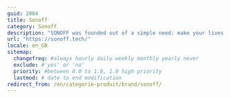 ```yaml
---
guid: 2004
title: Sonoff
category: Sonoff
description: "SONOFF was founded out of a simple need: make your lives easier, smart and better.We have the ambition to design and create the most innovative smart products in a simple and affordable way including Wi-Fi DIY smart switches, Wi-Fi smart wall switches, Wi-Fi smart plugs, Wi-Fi smart lighting, and other accessories to give you a smart home."
url: "https://sonoff.tech/"
locale: en_GB
sitemap:
  changefreq: #always hourly daily weekly monthly yearly never
  exclude: #'yes' or 'no'
  priority: #between 0.0 to 1.0, 1.0 high priority
  lastmod: # date to end modification
redirect_from: /en/categorie-produit/brand/sonoff/
---
```

